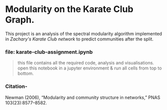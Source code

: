 # Modularity on the Karate Club Graph.

This project is an analysis of the spectral modularity algorithm implemented in *Zachary's Karate Club network* to predict communities after the split.

### file: karate-club-assignment.ipynb
> this file contains all the required code, analysis and visualisations.
> open this notebook in a jupyter environment & run all cells from top to bottom.

### Citation-
Newman (2006), “Modularity and community structure in networks,” PNAS 103(23):8577–8582.